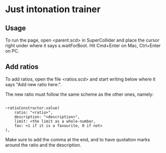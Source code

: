 # Just intonation trainer

## Usage

To run the page, open <parent.scd> in SuperCollider and place the
cursor right under where it says s.waitForBoot. Hit Cmd+Enter on Mac,
Ctrl+Enter on PC.

## Add ratios

To add ratios, open the file <ratios.scd> and start writing below
where it says "Add new ratio here:".

The new ratio must follow the same scheme as the other ones, namely:

``` sclang

~ratioConstructor.value(
	ratio: "<ratio>",
	description: "<description>",
	limit: <the limit as a whole-number,
	fav: <1 if it is a favourite, 0 if not>
),

```

Make sure to add the comma at the end, and to have quotation marks
around the ratio and the description.
